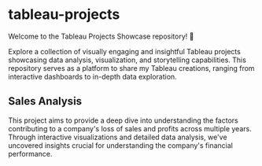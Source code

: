 # tableau-projects
Welcome to the Tableau Projects Showcase repository! 🚀

Explore a collection of visually engaging and insightful Tableau projects showcasing data analysis, visualization, and storytelling capabilities. This repository serves as a platform to share my Tableau creations, ranging from interactive dashboards to in-depth data exploration.

<en> 

## Sales Analysis 
This project aims to provide a deep dive into understanding the factors contributing to a company's loss of sales and profits across multiple years. Through interactive visualizations and detailed data analysis, we've uncovered insights crucial for understanding the company's financial performance.
